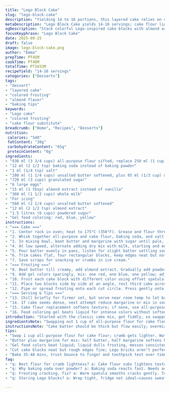 ```yaml
---
title: "Lego Block Cake"
slug: "lego-block-cake"
description: "Yielding 14 to 16 portions, this layered cake relies on classic all-purpose flour replaced partially by cake flour for a lighter crumb. Baking powder softened to baking soda, quick fixes for rise and texture. Vanilla switched to almond extract, bringing unexpected warmth. Butter swapped for half margarine, easier handling in humid kitchens. Steps shuffled; baking times nudged 35 to 48 minutes. Three rectangular pans shape the cake blocks. Frosting splits into three colors—red, blue, yellow—gel dyes for vibrant Lego tone. Circles cut, thicker strip left for stamping. Cake assembly mimics Lego bricks stacked at angles on board. Texture and timing cues stressed over exact minutes. Practical tips on ingredient swaps and frosting fixes included."
metaDescription: "Lego Block Cake yields 14-16 servings; cake flour lightens crumb, almond extract swaps vanilla for warmth, gel colors bring vibrant Lego look with textured frosting."
ogDescription: "Stack colorful Lego-inspired cake blocks with almond aroma, trimmed edges, and sturdy crumb; gel food coloring splits frosting into red, blue, yellow for playful style."
focusKeyphrase: "Lego Block Cake"
date: 2025-09-25
draft: false
image: lego-block-cake.png
author: "Emma"
prepTime: PT45M
cookTime: PT48M
totalTime: PT1H33M
recipeYield: "14-16 servings"
categories: ["Desserts"]
tags:
- "dessert"
- "layered cake"
- "colored frosting"
- "almond flavor"
- "baking tips"
keywords:
- "Lego cake"
- "colored frosting"
- "cake flour substitute"
breadcrumb: ["Home", "Recipes", "Desserts"]
nutrition: 
 calories: "540"
 fatContent: "30g"
 carbohydrateContent: "65g"
 proteinContent: "6g"
ingredients:
- "930 ml (3 3/4 cups) all-purpose flour sifted, replace 250 ml (1 cup) with cake flour"
- "12 ml (2 1/2 tsp) baking soda instead of baking powder"
- "1 ml (1/4 tsp) salt"
- "280 ml (1 1/4 cups) unsalted butter softened, plus 95 ml (1/3 cup) margarine"
- "720 ml (3 cups) granulated sugar"
- "6 large eggs"
- "15 ml (1 tbsp) almond extract instead of vanilla"
- "360 ml (1 1/2 cups) whole milk"
- "For icing"
- "560 ml (2 1/4 cups) unsalted butter softened"
- "12 ml (2 1/2 tsp) almond extract"
- "1.5 litres (6 cups) powdered sugar"
- "Gel food coloring: red, blue, yellow"
instructions:
- "=== Cake ==="
- "1. Center rack in oven; heat to 175°C (350°F). Grease and flour three loaf pans, 23 x 13 cm (9 x 5 in)."
- "2. Whisk together all-purpose and cake flour, baking soda, and salt; set aside."
- "3. In mixing bowl, beat butter and margarine with sugar until pale, fluffy, hint of graininess gone. Eggs added one at a time, fully incorporated, creates thick, ribbons falling off beaters. Stir in almond extract."
- "4. At low speed, alternate adding dry mix with milk, starting and ending with dry ingredients. Light batter; don’t overmix—stop when no streaks remain."
- "5. Pour batter evenly in pans, listen for slight batter settling sound. Bake about 35 to 48 minutes—insert toothpick; if crumbs stick, needs longer. Look for light golden top, bounce on touch. Cool 15 minutes in pans, then flip onto racks—room temp until fully cold."
- "6. Trim cakes flat, four rectangular blocks, keep edges neat but not painful perfection. Cut a strip about 1.5 cm (1/2 inch) thick along one edge. Use 2.5 cm (1 inch) round cookie cutter to cut 16 circles from the strip; these become Lego studs."
- "7. Save scraps for snacking or crumbs in ice cream."
- "=== Frosting ==="
- "8. Beat butter till creamy, add almond extract. Gradually add powdered sugar, low speed to avoid flour clouds, increase speed once combined till smooth, light, and spreadable. Divide into three bowls."
- "9. Add gel colors sparingly, mix: one red, one blue, one yellow; adjust shade by small increments. Keep colors vivid, not muddy."
- "10. Frost each cake block with different color using offset spatula. Work quickly; thickness even but don’t obsess over edges. Texture slight peaks welcome."
- "11. Place two blocks side by side at an angle, rest third cake across joints forming a Lego brick shape. Arrangement should look playful, a hint off-perfect alignment adds life."
- "12. Pipe or spread frosting onto each cut circle. Press gently onto cake blocks. Circles act as Lego bumps holding the visual together."
- "=== Serving & Tips ==="
- "13. Chill briefly for firmer set, but serve near room temp to let buttercream melt slowly on tongue. Store wraps tight to avoid drying. Cracking frosting? Warm spatula slightly for fixes."
- "14. If cake seems dense, next attempt reduce margarine or mix in sour cream for moisture. Almond extract can be swapped back to vanilla, though this twist gives depth."
- "15. Cake flour replacement softens texture; if none, use all-purpose but expect a sturdier crumb."
- "16. Food coloring gel beats liquid for intense colors without softening frosting."
introduction: "Started with the classic cake mix, got fiddly, so swapped flour types because all-purpose just too dense sometimes. Baking powder's temperamental; baking soda gave a more consistent rise but watch the balance or your cakes will spike or flop. Almond extract surprised me—warmer than vanilla, less expected. Tried margarine for half the butter to keep spreadability; note big difference in texture. Frosting—don't underestimate proper beating and slow powder sugar addition. Colors come alive best with gels; liquids water down everything, one disaster to last memory. Shaping cakes into Lego is more art than science; edges don’t need surgical precision. Play with stacking; fridge time helps set but not ice solid. Timing? Smell your kitchen, watch texture. Ignore the clock sometimes. Scraps useful for crumbs or quick snacks, no wasting here."
ingredientsNote: "Swapping out 1 cup of all-purpose flour for cake flour lightens the crumb significantly—learned this after dense troughs in trial cakes. Using baking soda instead of powder needs balance with acidity elsewhere; trust your instincts on batter texture. Butter and margarine blend balances flavor with easier spreadability, especially in warmer kitchens. Almond extract steadies flavor profile, subtle but noticeable. Milk kept whole fat for moisture, swap for buttermilk or yogurt to tweak moisture and tang. Gel food coloring is a must—liquid dulls color and ruins frosting consistency. Keep colors separate to avoid muddy tones. Powdered sugar sifted to avoid lumps. Always prep pans well; cakes stick and ruin edge cuts otherwise."
instructionsNote: "Cake batter should be thick but flow easily; overmixing toughens gluten, undermining tenderness. Alternate wet and dry ingredients, starting/ending with dry, to distribute moisture evenly. Bake until tops bounce under light finger touch and toothpick comes out clean or with moist crumbs, never wet batter. Cooling in pans briefly helps cake release and keeps shape; flipping onto racks finishes the job. Cutting straight edges crucial for neat Lego blocks but total perfection unnecessary; rough edges mimic real bricks’ imperfections. Frosting temperature key—too cold, chunky; too warm, runny. Add sugar gradually while beating at low speed to maintain smoothness. Coloring in small increments prevents overkill. Assembling blocks at slightly off angles adds charm and realism. Frost little circles thickly to mimic Lego studs; patience here pays off. Cracking frosting? A warm spatula smooths it out. Store covered but at room temp to avoid drying or sweating."
tips:
- "Swap 1 cup all-purpose flour for cake flour; crumb gets lighter. Watch batter—overmix makes tough texture fast. Use baking soda instead of powder; acidity balance matters, no runaway rise."
- "Butter plus margarine for mix: half butter, half margarine softens handling, especially humid kitchens—texture changes, spreads easier, flavor shifts subtle but notable."
- "Gel food colors beat liquid; liquid dulls frosting, messes consistency. Add colors tiny bits at a time, keep shades vivid, no muddy blends. Work fast, frosting dries or cracks if overhandled."
- "Cut cake blocks neat but rough edges fine; Lego bricks aren’t perfect. Trim to flat tops, cut strip for studs. Use 1 inch round cutter for Lego bumps—press frosting on thickly, texture counts."
- "Bake 35-48 mins, trust bounce to finger and toothpick test over timer. Cool 15 mins in pan to settle shape, flip out for full cool. Chill frosting blocks briefly, serve near room temp so buttercream melts on tongue."
faq:
- "q: Best flour for crumb lightness? a: Cake flour subs lightens texture; all-purpose heavy but ok. Tried both, cake flour wins. Overmixing ruins softness though, keep batter tender."
- "q: Why baking soda over powder? a: Baking soda reacts fast. Needs acid in batter balance or it spikes or falls flat. Adjust almond extract or milk acidity for rise management."
- "q: Frosting cracking, fix? a: Warm spatula smooths cracks gently. Too cold frosting chunks up; too warm runs off. Sugar gradual adding key to smooth, beat low then high speed."
- "q: Storing Lego blocks? a: Wrap tight, fridge not ideal—causes sweating. Room temp longer keeps fresh, chilled firmer but frost can crack. Quick chill before serving best trick."

---
```

